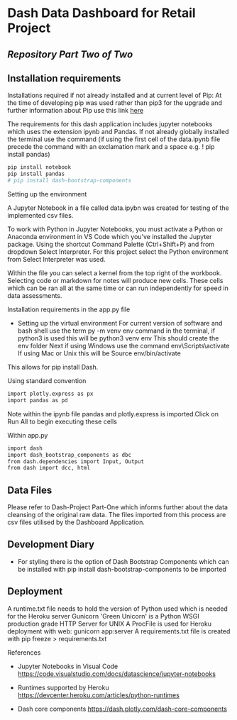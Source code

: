 # Dash Data Dashboard for Retail Project 
## _Repository Part Two of Two_

## Installation requirements

Installations required if not already installed and at current level of Pip: 
At the time of developing pip was used rather than pip3 for the upgrade and further information about Pip use this link [here](https://pip.pypa.io/en/stable/installation/)
 
The requirements for this dash application includes jupyter notebooks which uses the extension ipynb and Pandas.
If not already globally installed the terminal use the command (if using the first cell of the data.ipynb file precede the command with an exclamation mark and a space e.g. ! pip install pandas)

```sh
pip install notebook
pip install pandas
# pip install dash-bootstrap-components
```
Setting up the environment 

A Jupyter Notebook in a file called data.ipybn was created for testing of the implemented csv files. 

To work with Python in Jupyter Notebooks, you must activate a Python or Anaconda environment in VS Code which you've installed the Jupyter package. Using the shortcut Command Palette (Ctrl+Shift+P) and from dropdown Select Interpreter. For this project select the Python environment from Select Interpreter was used.

Within the file you can select a kernel from the top right of the workbook. Selecting code or markdown for notes will produce new cells.
These cells which can be ran all at the same time or can run independently for speed in data assessments.

Installation requirements in the app.py file 

- Setting up the virtual environment 
For current version of software and bash shell use the term
py -m venv env 
command in the terminal, if python3 is used this will be python3 venv env 
This should create the env folder 
Next if using Windows use the command 
env\Scripts\activate
If using Mac or Unix this will be 
Source env/bin/activate

This allows for pip install Dash.

Using standard convention

```sh
import plotly.express as px
import pandas as pd
```

Note within the ipynb file pandas and plotly.express is imported.Click on Run All to begin executing these cells

Within app.py 
```sh
import dash
import dash_bootstrap_components as dbc
from dash.dependencies import Input, Output
from dash import dcc, html 
```

## Data Files 
Please refer to Dash-Project Part-One which informs further about the data cleansing of the original raw data. 
The files imported from this process are csv files utilised by the Dashboard Application. 

## Development Diary 

- For styling there is the option of Dash Bootstrap Components which can be installed with pip install dash-bootstrap-components to be imported

## Deployment
A runtime.txt file needs to hold the version of Python used which is needed for the Heroku server 
Gunicorn 'Green Unicorn' is a Python WSGI production grade HTTP Server for UNIX
A ProcFile is used for Heroku deployment with web: gunicorn app:server 
A requirements.txt file is created with pip freeze > requirements.txt

References 


- Jupyter Notebooks in Visual Code https://code.visualstudio.com/docs/datascience/jupyter-notebooks

- Runtimes supported by Heroku https://devcenter.heroku.com/articles/python-runtimes

- Dash core components https://dash.plotly.com/dash-core-components
